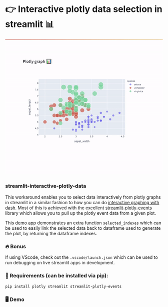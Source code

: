 # 👉 Interactive plotly data selection in streamlit 📊

![Demo streamlit app](app-demo.gif)

### streamlit-interactive-plotly-data
This workaround enables you to select data interactively from plotly graphs in streamlit in a similar fashion to how you can do [interactive graphing with dash](https://dash.plotly.com/interactive-graphing). Most of this is achieved with the excellent [streamlit-plotly-events](https://pypi.org/project/streamlit-plotly-events/) library which allows you to pull up the plotly event data from a given plot. 

This [demo app](interactive_plotly_streamlit_app.py) demonstrates an extra function `selected_indexes` which can be used to easily link the selected data back to dataframe used to generate the plot, by returning the dataframe indexes.


### 🔥 Bonus
If using VScode, check out the `.vscode/launch.json` which can be used to run debugging on live streamlit apps in development.


### 🐍 Requirements (can be installed via pip):
```
pip install plotly streamlit streamlit-plotly-events
```


### 🖥️ Demo

